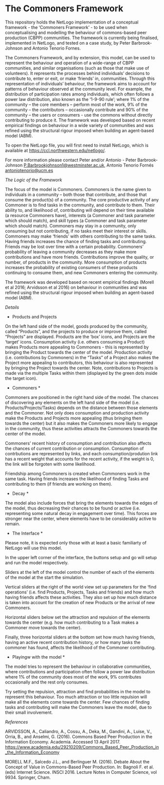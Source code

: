 # The Commoners Framework

This repository holds the NetLogo implementation of a conceptual framework - the ‘Commoners Framework’ - to be used when conceptualising and modelling the behaviour of commons-based peer production (CBPP) communities. The framework is currently being finalised, implemented in NetLogo, and tested on a case study, by Peter Barbrook-Johnson and Antonio Tenorio Fornes.

The Commoners Framework, and by extension, this model, can be used to represent the behaviour and operation of a wide-range of CBPP communities, and similar organisations (such as those that make use of volunteers). It represents the processes behind individuals’ decisions to contribute to, enter or exit, or make ‘friends’ in, communities. Through this representation of individuals’ behaviour, the framework aims to account for patterns of behaviour observed at the community level. For example, the distribution of participation rates among individuals, which often follows a power law distribution, also known as the ‘1-9-90 rule’; where 1% of the community – the core members – perform most of the work, 9% of the community – the contributors – occasionally contribute and 90% of the community – the users or consumers - use the commons without directly contributing to produce it. The framework was developed based on recent empirical findings on behaviour in a wide variety of communities and was refined using the structural rigour imposed when building an agent-based model (ABM).

To open the NetLogo file, you will first need to install NetLogo, which is available at https://ccl.northwestern.edu/netlogo/.

For more information please contact Peter and/or Antonio - Peter Barbrook-Johnson <P.Barbrookjohnson1@westminster.ac.uk>, Antonio Tenorio Fornés <antoniotenorio@ucm.es> 

*The Logic of the Framework*

The focus of the model is Commoners. Commoners is the name given to individuals in a community – both those that contribute, and those that consume the product(s) of a community. The core productive activity of any Commoner is to find tasks in the community, and contribute to them. Their ability to, and likelihood of, contributing will depend on their time available (a resource Commoners have), interests (a Commoner and task parameter which should match), and skill types (a Commoner and task parameter which should match). Commoners may stay in a community, only consuming but not contributing, if no tasks meet their interest or skills. Commoners may make ‘friends’ with others contributing to the same tasks. Having friends increases the chance of finding tasks and contributing. Friends may be lost over time with a certain probability. Commoners’ probability of leaving a community decreases as they make more contributions and have more friends. Contributions improve the quality, or number, of products in the community. More consumption of products increases the probability of existing consumers of these products continuing to consume them, and new Commoners entering the community.

The framework was developed based on recent empirical findings (Morell et al 2016; Arvidsson et al 2016) on behaviour in communities and was refined using the structural rigour imposed when building an agent-based model (ABM). 

*Details*

* Products and Projects

On the left hand side of the model, goods produced by the community, called “Products”, and the projects to produce or improve them, called “Projects” are displayed. Products are the ‘box’ icons, and Projects are the ‘target’ icons. Consumption activity (i.e. others consuming a Product) makes Products more appealing to Commoners - this is represented by bringing the Product towards the center of the model. Production activity (i.e. contributions by Commoners) in the “Tasks” of a Project also makes the Project more appealing to contributors, this behaviour is also represented by bringing the Project towards the center. Note, contributions to Projects is made via the multiple Tasks within them (displayed by the green dots inside the target icon).

* Commoners *

Commoners are positioned in the right hand side of the model. The chances of discovering any elements on the left hand side of the model (i.e. Products/Projects/Tasks) depends on the distance between those elements and the Commoner. Not only does consumption and production activity make the Products and Projects more appealing (thus bringing them towards the center) but it also makes the Commoners more likely to engage in the community, thus these activities attracts the Commoners towards the center of the model.

Commoners’ recent history of consumption and contribution also affects the chances of current contribution or consumption. Consumption of contrbutions are represented by links, and each consumption/prodution link has a recent weight that accounts for the recent activity, if the weight is 0, the link will be forgoten with some likelihood.

Friendship among Commoners is created when Commoners work in the same task. Having friends increases the likelihood of finding Tasks and contributing to them (if friends are working on them).

* Decay *

The model also include forces that bring the elements towards the edges of the model, thus decreasing their chances to be found or active (i.e. representing some natural decay in engagement over time). This forces are stronger near the center, where elements have to be considerably active to remain.

* The Interface *

Please note, it is expected only those with at least a basic familiarty of NetLogo will use this model.

In the upper left corner of the interface, the buttons setup and go will setup and run the model respectively.

Sliders at the left of the model control the number of each of the elements of the model at the start the simulation.

Vertical sliders at the right of the world view set up parameters for the ‘find operations’ (i.e. find Products, Projects, Tasks and friends) and how much having friends affects these activities. They also set up how much distance is taken into account for the creation of new Products or the arrival of new Commoners.

Horizontal sliders below set the attraction and repulsion of the elements towards the center (e.g. how much contributing to a Task makes a Commoner move towards the center).

Finally, three horizontal sliders at the bottom set how much having friends, having an active recent contribution history, or how many tasks the commoner has found, affects the likelihood of the Commoner contributing.

* Playingw with the model *

The model tries to represent the behaviour in collaborative communities, where contributions and participation often follow a power law distribution where 1% of the community does most of the work, 9% contributes occasionally and the rest only consumes.

Try setting the repulsion, attraction and find probabilities in the model to represent this behaviour. Too much attraction or too little repulsion will make all the elements come towards the center. Few chances of finding tasks and contributing will make the Commoners leave the model, due to their small involvement.

*References*

ARVIDSSON, A., Caliandro, A., Cossu, A., Deka, M., Gandini, A., Luise, V., Orria, B., and Anselmi, G. (2016). Commons Based Peer Production in the Information Economy. Academia. Accessed 13 April 2017. https://www.academia.edu/29210209/Commons_Based_Peer_Production_in_the_Information_Economy 

MORELL M.F., Salcedo J.L., and Berlinguer M. (2016). Debate About the Concept of Value in Commons-Based Peer Production. In: Bagnoli F. et al. (eds) Internet Science. INSCI 2016. Lecture Notes in Computer Science, vol 9934. Springer, Cham.

